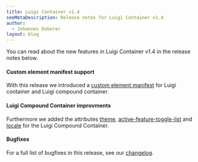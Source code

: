 ```yaml
---
title: Luigi Container v1.4
seoMetaDescription: Release notes for Luigi Container v1.4
author:
  - Johannes Doberer
layout: blog
---
```


You can read about the new features in Luigi Container v1.4 in the release notes below.

<!-- Excerpt -->

#### Custom element manifest support

With this release we introduced a [custom element manifest](https://github.com/SAP/luigi/blob/main/container/public/dist/custom-elements.json) for Luigi container and Luigi compound container.

#### Luigi Compound Container improvments

Furthermore we added the attributes [theme](https://github.com/SAP/luigi/blob/main/container/public/dist/custom-elements.json), [active-feature-toggle-list](https://docs.luigi-project.io/docs/luigi-compound-container-api?section=activefeaturetogglelist) and [locale](https://docs.luigi-project.io/docs/luigi-compound-container-api?section=locale) for the Luigi Compound Container.

#### Bugfixes

For a full list of bugfixes in this release, see our [changelog](https://github.com/SAP/luigi/releases/tag/container%2Fv1.4.0).
